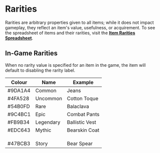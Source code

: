 # Rarities

Rarities are arbitrary properties given to all items; while it does not impact gameplay, they reflect an item's value, usefulness, or acquirement. To see the spreadsheet of items and their rarities, visit the [**Item Rarities Spreadsheet**](https://docs.google.com/spreadsheets/d/1GYx75iHGRJ5AfWfUAXs2Kjo12n39vlJQqztVXXeLwZs/edit?usp=sharing).

## In-Game Rarities

When no rarity value is specified for an item in the game, the item will default to disabling the rarity label.

| Colour | Name | Example |
|----------|----------|----------|
| #9DA1A4 | Common | Jeans |
| #4FA528 | Uncommon | Cotton Toque |
| #54B0FD | Rare | Balaclava |
| #9C4BC1 | Epic | Combat Pants |
| #FB9B34 | Legendary | Ballistic Vest |
| #EDC643 | Mythic | Bearskin Coat |
|  |  |  |
|  |  |  |
|  |  |  |
| #47BCB3 | Story | Bear Spear |
